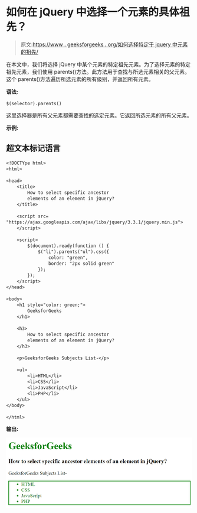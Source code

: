 # 如何在 jQuery 中选择一个元素的具体祖先？

> 原文:[https://www . geeksforgeeks . org/如何选择特定于 jquery 中元素的祖先/](https://www.geeksforgeeks.org/how-to-select-specific-ancestors-of-an-element-in-jquery/)

在本文中，我们将选择 jQuery 中某个元素的特定祖先元素。为了选择元素的特定祖先元素，我们使用 parents()方法。此方法用于查找与所选元素相关的父元素。这个 parents()方法遍历所选元素的所有级别，并返回所有元素。

**语法:**

```
$(selector).parents()
```

这里选择器是所有父元素都需要查找的选定元素。它返回所选元素的所有父元素。

**示例:**

## 超文本标记语言

```
<!DOCTYpe html>
<html>

<head>
    <title>
        How to select specific ancestor 
        elements of an element in jQuery?
    </title>

    <script src=
"https://ajax.googleapis.com/ajax/libs/jquery/3.3.1/jquery.min.js">
    </script>

    <script>
        $(document).ready(function () {
            $("li").parents("ul").css({
                color: "green",
                border: "2px solid green"
            });
        });
    </script>
</head>

<body>
    <h1 style="color: green;">
        GeeksforGeeks
    </h1>

    <h3>
        How to select specific ancestor 
        elements of an element in jQuery?
    </h3>

    <p>GeeksforGeeks Subjects List-</p>

    <ul>
        <li>HTML</li>
        <li>CSS</li>
        <li>JavaScript</li>
        <li>PHP</li>
    </ul>
</body>

</html>
```

**输出:**

![](img/53c051a6dc93ff2bd8bb6d9dd9d26c14.png)